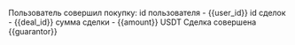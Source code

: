 Пользователь совершил покупку:
id пользователя - {{user_id}}
id сделок - {{deal_id}}
сумма сделки - {{amount}} USDT
Сделка совершена {{guarantor}}